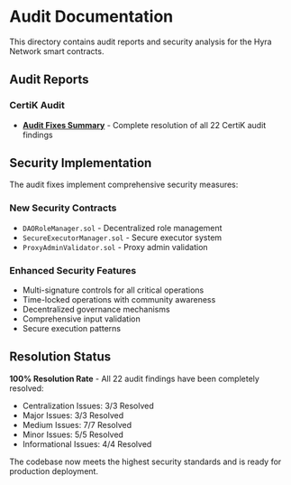 # Audit Documentation

This directory contains audit reports and security analysis for the Hyra Network smart contracts.

## Audit Reports

### CertiK Audit
- **[Audit Fixes Summary](./AUDIT_FIXES_SUMMARY.md)** - Complete resolution of all 22 CertiK audit findings

## Security Implementation

The audit fixes implement comprehensive security measures:

### New Security Contracts
- `DAORoleManager.sol` - Decentralized role management
- `SecureExecutorManager.sol` - Secure executor system
- `ProxyAdminValidator.sol` - Proxy admin validation

### Enhanced Security Features
- Multi-signature controls for all critical operations
- Time-locked operations with community awareness
- Decentralized governance mechanisms
- Comprehensive input validation
- Secure execution patterns

## Resolution Status

**100% Resolution Rate** - All 22 audit findings have been completely resolved:

- Centralization Issues: 3/3 Resolved
- Major Issues: 3/3 Resolved
- Medium Issues: 7/7 Resolved
- Minor Issues: 5/5 Resolved
- Informational Issues: 4/4 Resolved

The codebase now meets the highest security standards and is ready for production deployment.
